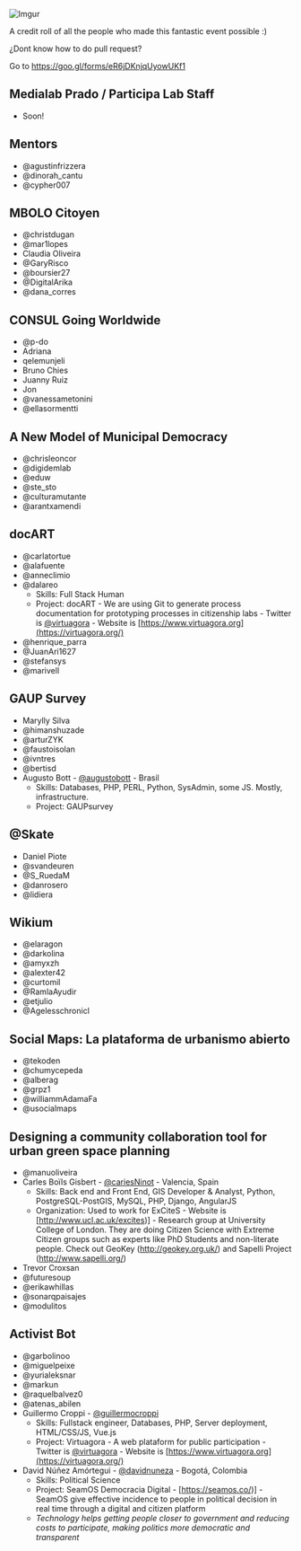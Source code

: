 ![Imgur](https://i.imgur.com/sZJAryL.jpg)

A credit roll of all the people who made this fantastic event possible :)

¿Dont know how to do pull request?

Go to https://goo.gl/forms/eR6jDKnjqUyowUKf1

## Medialab Prado / Participa Lab Staff
- Soon!

## Mentors
- @agustinfrizzera
- @dinorah_cantu
- @cypher007

## MBOLO Citoyen
- @christdugan
- @mar1lopes
- Claudia Oliveira
- @GaryRisco
- @boursier27
- @DigitalArika
- @dana_corres


## CONSUL Going Worldwide
- @p-do
- Adriana
- qelemunjeli
- Bruno Chies
- Juanny Ruiz
- Jon
- @vanessametonini
- @ellasormentti


## A New Model of Municipal Democracy
- @chrisleoncor
- @digidemlab
- @eduw
- @ste_sto
- @culturamutante
- @arantxamendi


## docART
- @carlatortue
- @alafuente
- @anneclimio
- @dalareo
  - Skills: Full Stack Human
  - Project: docART - We are using Git to generate process documentation for prototyping processes in citizenship labs - Twitter is [@virtuagora](https://twitter.com/virtuagora) - Website is [https://www.virtuagora.org](https://virtuagora.org/)
- @henrique_parra
- @JuanAri1627
- @stefansys
- @marivell


## GAUP Survey
- Marylly Silva
- @himanshuzade
- @arturZYK
- @faustoisolan
- @ivntres
- @bertisd
- Augusto Bott - [@augustobott](https://twitter.com/augustobott) - Brasil
  - Skills: Databases, PHP,  PERL, Python, SysAdmin, some JS. Mostly, infrastructure.
  - Project: GAUPsurvey


## @Skate
- Daniel Piote
- @svandeuren
- @S_RuedaM
- @danrosero
- @lidiera


## Wikium
- @elaragon
- @darkolina
- @amyxzh
- @alexter42
- @curtomil
- @RamlaAyudir
- @etjulio
- @Agelesschronicl


## Social Maps: La plataforma de urbanismo abierto
- @tekoden
- @chumycepeda
- @alberag
- @grpz1
- @williammAdamaFa
- @usocialmaps


## Designing a community collaboration tool for urban green space planning
- @manuoliveira
- Carles Boïls Gisbert - [@cariesNinot](https://twitter.com/cariesNinot) - Valencia, Spain
  - Skills: Back end and Front End, GIS Developer & Analyst, Python, PostgreSQL-PostGIS, MySQL, PHP, Django, AngularJS	 
  - Organization: Used to work for ExCiteS - Website is [http://www.ucl.ac.uk/excites)] - Research group at University College of London. They are doing Citizen Science with Extreme Citizen groups such as experts  like PhD Students and non-literate people. Check out GeoKey (http://geokey.org.uk/) and Sapelli Project (http://www.sapelli.org/)
- Trevor Croxsan
- @futuresoup
- @erikawhillas
- @sonarqpaisajes
- @modulitos


## Activist Bot
- @garbolinoo
- @miguelpeixe
- @yurialeksnar
- @markun
- @raquelbalvez0
- @atenas_abilen
- Guillermo Croppi - [@guillermocroppi](https://twitter.com/guillermocroppi)
  - Skills: Fullstack engineer, Databases, PHP, Server deployment, HTML/CSS/JS, Vue.js 
  - Project: Virtuagora - A web plataform for public participation - Twitter is [@virtuagora](https://twitter.com/virtuagora) - Website is [https://www.virtuagora.org](https://virtuagora.org/)
- David Núñez Amórtegui - [@davidnuneza](https://twitter.com/davidnuneza) - Bogotá, Colombia
  - Skills: Political Science
  - Project: SeamOS Democracia Digital - [https://seamos.co/)] - SeamOS give effective incidence to people in political decision in real time through a digital and citizen platform 
  - _Technology helps getting people closer to government and reducing costs to participate, making politics more  democratic and transparent_